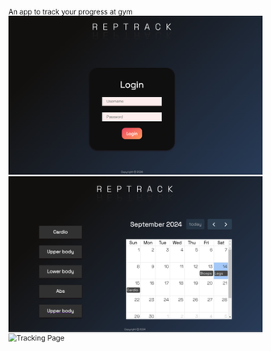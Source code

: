 An app to track your progress at gym
![Login Page](image-1.png)
![Home Page](image.png)
![Tracking Page](https://github.com/user-attachments/assets/81ddec15-eebb-4e4c-9dd4-f6df015bd4f1)

